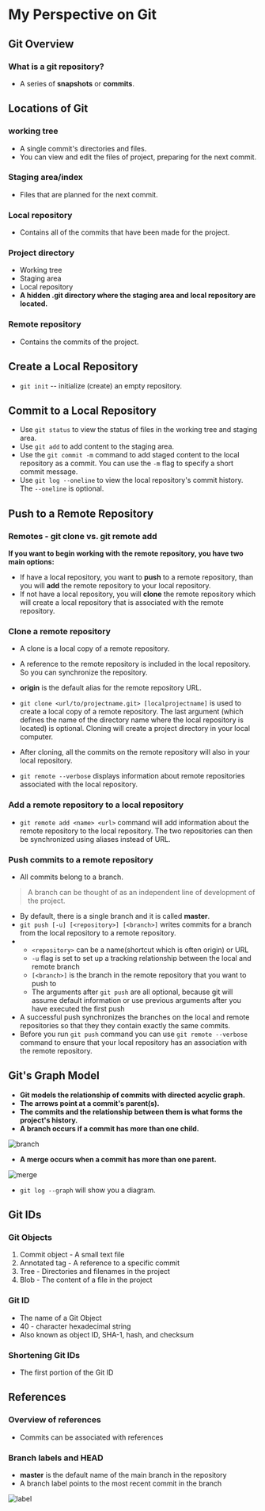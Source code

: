 # My Perspective on Git

## Git Overview

### What is a git repository?

* A series of **snapshots** or **commits**.



## Locations of Git

### working tree

* A single commit's directories and files.
* You can view and edit the files of project, preparing for the next commit.

### Staging area/index

* Files that are planned for the next commit.

### Local repository

* Contains all of the commits that have been made for the project.

### Project directory

* Working tree
* Staging area
* Local repository
* **A hidden .git directory where the staging area and local repository are located.**

### Remote repository

* Contains the commits of the project.



## Create a Local Repository

* `git init` -- initialize (create) an empty repository.



## Commit to a Local Repository

* Use `git status` to view the status of files in the working tree and staging area.
* Use `git add` to add content to the staging area.
* Use the `git commit -m` command to add staged content to the local repository as a commit. You can use the `-m` flag to specify a short commit message.
* Use `git log --oneline` to view the local repository's commit history. The `--oneline` is optional.



## Push to a Remote Repository

### Remotes - git clone vs. git remote add

**If you want to begin working with the remote repository, you have two main options:**

* If have a local repository, you want to **push** to a remote repository, than you will **add** the remote repository to your local repository.
* If not have a local repository, you will **clone** the remote repository which will create a local repository that is associated with the remote repository.

### Clone a remote repository

* A clone is a local copy of a remote repository.

* A reference to the remote repository is included in the local repository. So you can synchronize the repository.
* **origin** is the default alias for the remote repository URL.
* `git clone <url/to/projectname.git> [localprojectname]` is used to create a local copy of a remote repository. The last argument (which defines the name of the directory name where the local repository is located) is optional. Cloning will create a project directory in your local computer.
* After cloning, all the commits on the remote repository will also in your local repository.
* `git remote --verbose` displays information about remote repositories associated with the local repository.

### Add a remote repository to a local repository

* `git remote add <name> <url>` command will add information about the remote repository to the local repository. The two repositories can then be synchronized using aliases instead of URL.

### Push commits to a remote repository

* All commits belong to a branch.

> A branch can be thought of as an independent line of development of the project.

* By default, there is a single branch and it is called **master**.
* `git push [-u] [<repository>] [<branch>]` writes commits for a branch from the local repository to a remote repository.
* * `<repository>` can be a name(shortcut which is often origin) or URL
  * `-u` flag is set to set up a tracking relationship between the local and remote branch
  * `[<branch>]` is the branch in the remote repository that you want to push to
  * The arguments after `git push` are all optional, because git will assume default information or use previous arguments after you have executed the first push
* A successful push synchronizes the branches on the local and remote repositories so that they they contain exactly the same commits.
* Before you run `git push` command you can use `git remote --verbose` command to ensure that your local repository has an association with the remote repository.



## Git's Graph Model

* **Git models the relationship of commits with directed acyclic graph.**
* **The arrows point at a commit's parent(s).**
* **The commits and the relationship between them is what forms the project's history.**
* **A branch occurs if a commit has more than one child.**

![branch](D:\Documentation\MarkDown\My-Perspective-on-Git\pngs\Sketch002.jpg)

* **A merge occurs when a commit has more than one parent.**

![merge](D:\Documentation\MarkDown\My-Perspective-on-Git\pngs\Sketch001.jpg)

* `git log --graph` will show you a diagram.



## Git IDs

### Git Objects

1. Commit object - A small text file
2. Annotated tag - A reference to a specific commit
3. Tree - Directories and filenames in the project
4. Blob - The content of a file in the project

### Git ID

* The name of a Git Object
* 40 - character hexadecimal string
* Also known as object ID, SHA-1, hash, and checksum

### Shortening Git IDs

* The first portion of the Git ID



## References

### Overview of references

* Commits can be associated with references

### Branch labels and HEAD

* **master** is the default name of the main branch in the repository
* A branch label points to the most recent commit in the branch

![label](D:\Documentation\MarkDown\My-Perspective-on-Git\pngs\Sketch003.jpg)

